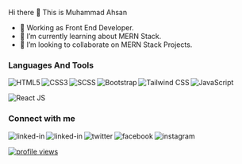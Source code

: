 Hi there 👋 This is Muhammad Ahsan

- 🔭 Working as Front End Developer.
- 🌱 I’m currently learning about MERN Stack.
- 👯 I’m looking to collaborate on MERN Stack Projects.


### Languages And Tools  
  
<img align="left" alt="HTML5" src="https://img.shields.io/badge/html5-%23E34F26.svg?style=for-the-badge&logo=html5&logoColor=white"/>
<img align="left" alt="CSS3" src="https://img.shields.io/badge/css3-%231572B6.svg?style=for-the-badge&logo=css3&logoColor=white"/>
<img align="left" alt="SCSS" src="https://img.shields.io/badge/sass-%23C6538C.svg?style=for-the-badge&logo=sass&logoColor=white"/>
<img align="left" alt="Bootstrap" src="https://img.shields.io/badge/bootstrap-%23563D7C.svg?style=for-the-badge&logo=bootstrap&logoColor=white"/>
<img align="left" alt="Tailwind CSS" src="https://img.shields.io/badge/tailwindcss-%2338B2AC.svg?style=for-the-badge&logo=tailwindcss&logoColor=white"/>
<img align="left" alt="JavaScript" src="https://img.shields.io/badge/javascript-%23323330.svg?style=for-the-badge&logo=javascript&logoColor=%23F7DF1E"/>

<img align="left" margin-left="5px" margin-top="30px" alt="React JS" src="https://img.shields.io/badge/react-%2320232A.svg?style=for-the-badge&logo=react&logoColor=white"/>

 <br>
 
### Connect with me


[<img align="left" alt="linked-in" src="https://img.shields.io/badge/linkedin-%230077B5.svg?&style=for-the-badge&logo=linkedin&logoColor=white" />](https://www.linkedin.com/in/ahsanshareef21)

[<img align="left" alt="linked-in" src="https://img.shields.io/badge/gmail-%23D44638.svg?&style=for-the-badge&logo=gmail&logoColor=white" />](mailto:ahsanshareef21@gmail.com)

[<img align="left" alt="twitter" src="https://img.shields.io/badge/twitter-%231DA1F2.svg?&style=for-the-badge&logo=twitter&logoColor=white" />](https://twitter.com/ahsansharef21)

[<img align="left" alt="facebook" src="https://img.shields.io/badge/facebook-%231877F2.svg?&style=for-the-badge&logo=facebook&logoColor=white" />](https://facebook.com/ahsanshareef21)

[<img align="left" alt="instagram" src="https://img.shields.io/badge/instagram-%23E4405F.svg?&style=for-the-badge&logo=instagram&logoColor=white" />](https://instagram.com/ahsanshareef21)

<br>

[<img align="center" alt="profile views" src="https://img.shields.io/badge/profile_views-9898-blue.svg?&style=for-the-badge&logo=eye&logoColor=white" />](https://github.com/ahsanshareef21)




